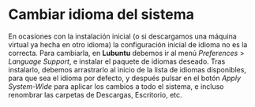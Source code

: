 # Cambiar idioma del sistema

En ocasiones con la instalación inicial (o si descargamos una máquina virtual ya hecha en otro idioma) la configuración inicial de idioma no es la correcta. Para cambiarla, en **Lubuntu** debemos ir al menú *Preferences* > *Language Support*, e instalar el paquete de idiomas deseado. Tras instalarlo, debemos arrastrarlo al inicio de la lista de idiomas disponibles, para que sea el idioma por defecto, y después pulsar en el botón *Apply System-Wide* para aplicar los cambios a todo el sistema, e incluso renombrar las carpetas de Descargas, Escritorio, etc.